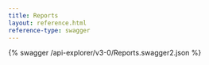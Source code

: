```yaml
---
title: Reports
layout: reference.html
reference-type: swagger
---
```




{% swagger /api-explorer/v3-0/Reports.swagger2.json %}
